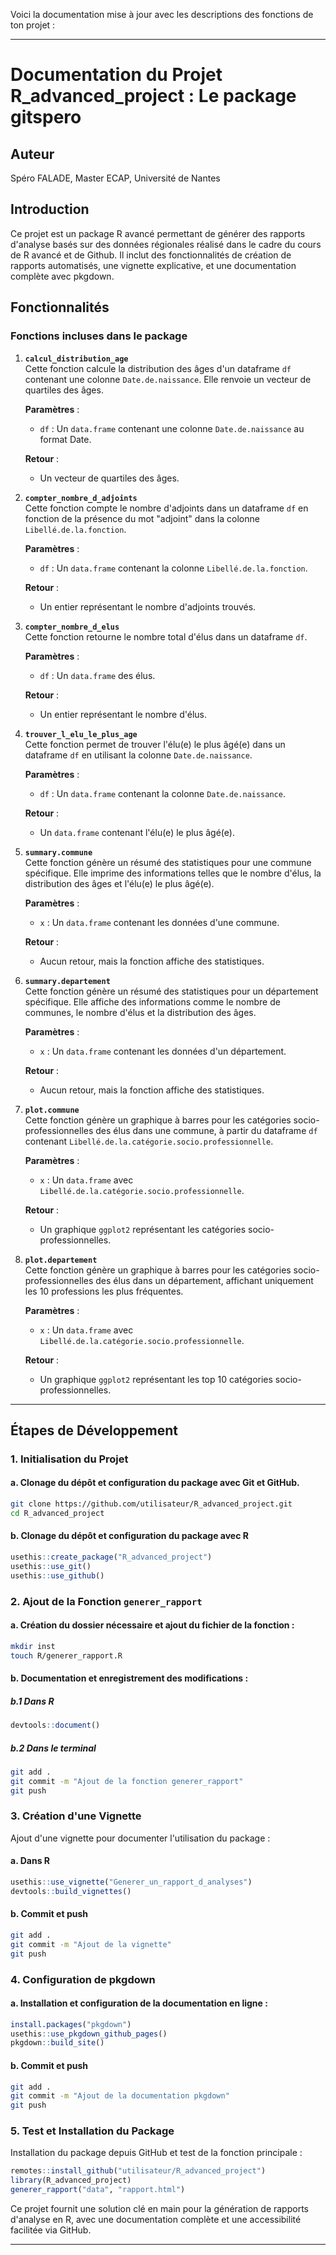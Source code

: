 Voici la documentation mise à jour avec les descriptions des fonctions de ton projet :

---

# Documentation du Projet R_advanced_project : Le package gitspero

## Auteur
Spéro FALADE, Master ECAP, Université de Nantes

## Introduction
Ce projet est un package R avancé permettant de générer des rapports d'analyse basés sur des données régionales réalisé dans le cadre du cours de R avancé et de Github. Il inclut des fonctionnalités de création de rapports automatisés, une vignette explicative, et une documentation complète avec pkgdown.

## Fonctionnalités

### Fonctions incluses dans le package

1. **`calcul_distribution_age`**  
   Cette fonction calcule la distribution des âges d'un dataframe `df` contenant une colonne `Date.de.naissance`. Elle renvoie un vecteur de quartiles des âges.

   **Paramètres** :
   - `df` : Un `data.frame` contenant une colonne `Date.de.naissance` au format Date.
   
   **Retour** :
   - Un vecteur de quartiles des âges.

2. **`compter_nombre_d_adjoints`**  
   Cette fonction compte le nombre d'adjoints dans un dataframe `df` en fonction de la présence du mot "adjoint" dans la colonne `Libellé.de.la.fonction`.

   **Paramètres** :
   - `df` : Un `data.frame` contenant la colonne `Libellé.de.la.fonction`.
   
   **Retour** :
   - Un entier représentant le nombre d'adjoints trouvés.

3. **`compter_nombre_d_elus`**  
   Cette fonction retourne le nombre total d'élus dans un dataframe `df`.

   **Paramètres** :
   - `df` : Un `data.frame` des élus.
   
   **Retour** :
   - Un entier représentant le nombre d'élus.

4. **`trouver_l_elu_le_plus_age`**  
   Cette fonction permet de trouver l'élu(e) le plus âgé(e) dans un dataframe `df` en utilisant la colonne `Date.de.naissance`.

   **Paramètres** :
   - `df` : Un `data.frame` contenant la colonne `Date.de.naissance`.
   
   **Retour** :
   - Un `data.frame` contenant l'élu(e) le plus âgé(e).

5. **`summary.commune`**  
   Cette fonction génère un résumé des statistiques pour une commune spécifique. Elle imprime des informations telles que le nombre d'élus, la distribution des âges et l'élu(e) le plus âgé(e).

   **Paramètres** :
   - `x` : Un `data.frame` contenant les données d'une commune.
   
   **Retour** :
   - Aucun retour, mais la fonction affiche des statistiques.

6. **`summary.departement`**  
   Cette fonction génère un résumé des statistiques pour un département spécifique. Elle affiche des informations comme le nombre de communes, le nombre d'élus et la distribution des âges.

   **Paramètres** :
   - `x` : Un `data.frame` contenant les données d'un département.
   
   **Retour** :
   - Aucun retour, mais la fonction affiche des statistiques.

7. **`plot.commune`**  
   Cette fonction génère un graphique à barres pour les catégories socio-professionnelles des élus dans une commune, à partir du dataframe `df` contenant `Libellé.de.la.catégorie.socio.professionnelle`.

   **Paramètres** :
   - `x` : Un `data.frame` avec `Libellé.de.la.catégorie.socio.professionnelle`.
   
   **Retour** :
   - Un graphique `ggplot2` représentant les catégories socio-professionnelles.

8. **`plot.departement`**  
   Cette fonction génère un graphique à barres pour les catégories socio-professionnelles des élus dans un département, affichant uniquement les 10 professions les plus fréquentes.

   **Paramètres** :
   - `x` : Un `data.frame` avec `Libellé.de.la.catégorie.socio.professionnelle`.
   
   **Retour** :
   - Un graphique `ggplot2` représentant les top 10 catégories socio-professionnelles.

---

## Étapes de Développement

### 1. Initialisation du Projet

#### a. Clonage du dépôt et configuration du package avec Git et GitHub.
```bash
git clone https://github.com/utilisateur/R_advanced_project.git
cd R_advanced_project
```

#### b. Clonage du dépôt et configuration du package avec R
```R
usethis::create_package("R_advanced_project")
usethis::use_git()
usethis::use_github()
```

### 2. Ajout de la Fonction `generer_rapport`

#### a. Création du dossier nécessaire et ajout du fichier de la fonction :
```bash
mkdir inst
touch R/generer_rapport.R
```

#### b. Documentation et enregistrement des modifications :
##### b.1 Dans R
```R
devtools::document()
```

##### b.2 Dans le terminal 
```bash
git add .
git commit -m "Ajout de la fonction generer_rapport"
git push
```

### 3. Création d'une Vignette
Ajout d'une vignette pour documenter l'utilisation du package :

#### a. Dans R
```R
usethis::use_vignette("Generer_un_rapport_d_analyses")
devtools::build_vignettes()
```

#### b. Commit et push
```bash
git add .
git commit -m "Ajout de la vignette"
git push
```

### 4. Configuration de pkgdown

#### a. Installation et configuration de la documentation en ligne :
```R
install.packages("pkgdown")
usethis::use_pkgdown_github_pages()
pkgdown::build_site()
```

#### b. Commit et push
```bash
git add .
git commit -m "Ajout de la documentation pkgdown"
git push
```

### 5. Test et Installation du Package
Installation du package depuis GitHub et test de la fonction principale :
```R
remotes::install_github("utilisateur/R_advanced_project")
library(R_advanced_project)
generer_rapport("data", "rapport.html")
```

Ce projet fournit une solution clé en main pour la génération de rapports d'analyse en R, avec une documentation complète et une accessibilité facilitée via GitHub.

---

